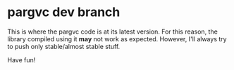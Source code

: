 # pargvc dev branch

This is where the pargvc code is at its latest version.
For this reason, the library compiled using it **may** not work
as expected. However, I'll always try to push only stable/almost stable stuff.

Have fun!